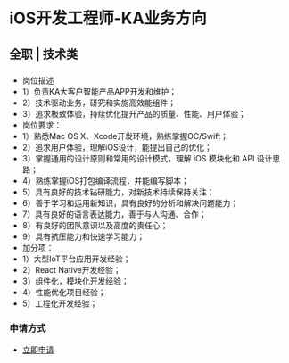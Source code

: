 
# iOS开发工程师-KA业务方向
## 全职  |  技术类
### 

- 岗位描述
- 1）负责KA大客户智能产品APP开发和维护；
- 2）技术驱动业务，研究和实施高效能组件；
- 3）追求极致体验，持续优化提升产品的质量、性能、用户体验；
- 岗位要求：
- 1）熟悉Mac&nbsp;OS&nbsp;X、Xcode开发环境，熟练掌握OC/Swift；
- 2）追求用户体验，理解iOS设计，能提出自己的优化；
- 3）掌握通用的设计原则和常用的设计模式，理解&nbsp;iOS&nbsp;模块化和&nbsp;API&nbsp;设计思路；
- 4）熟练掌握iOS打包编译流程，并能编写脚本；
- 5）具有良好的技术钻研能力，对新技术持续保持关注；
- 6）善于学习和运用新知识，具有良好的分析和解决问题能力；
- 7）具有良好的语言表达能力，善于与人沟通、合作；
- 8）有良好的团队意识以及高度的责任心；
- 9）具有抗压能力和快速学习能力；
- 加分项：
- 1）大型IoT平台应用开发经验；
- 2）React&nbsp;Native开发经验；
- 3）组件化，模块化开发经验；
- 4）性能优化项目经验；
- 5）工程化开发经验；
### 申请方式
- <a href="mailto:hr@tuya.com" title=yourName-iOS开发工程师-KA业务方向>立即申请</a>
